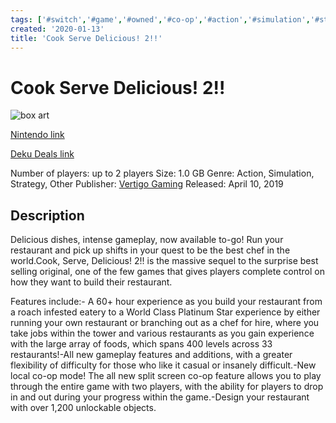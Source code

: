 ```yaml
---
tags: ['#switch','#game','#owned','#co-op','#action','#simulation','#strategy']
created: '2020-01-13'
title: 'Cook Serve Delicious! 2!!'
---
```

# Cook Serve Delicious! 2!!

![box art](https://assets.nintendo.com/image/upload/c_pad,f_auto,h_613,q_auto,w_1089/ncom/en_US/games/switch/c/cook-serve-delicious-2-switch/hero?v=2021042918)

[Nintendo link](https://www.nintendo.com/games/detail/cook-serve-delicious-2-switch/)

[Deku Deals link](https://www.dekudeals.com/items/cook-serve-delicious-2)

Number of players: up to 2 players
Size: 1.0 GB
Genre: Action, Simulation, Strategy, Other
Publisher: [Vertigo Gaming](https://www.dekudeals.com/games?include[collection]=true&filter[publisher]=Vertigo+Gaming)
Released: April 10, 2019

## Description

Delicious dishes, intense gameplay, now available to-go! Run your restaurant and pick up shifts in your quest to be the best chef in the world.Cook, Serve, Delicious! 2!! is the massive sequel to the surprise best selling original, one of the few games that gives players complete control on how they want to build their restaurant.

Features include:- A 60+ hour experience as you build your restaurant from a roach infested eatery to a World Class Platinum Star experience by either running your own restaurant or branching out as a chef for hire, where you take jobs within the tower and various restaurants as you gain experience with the large array of foods, which spans 400 levels across 33 restaurants!-All new gameplay features and additions, with a greater flexibility of difficulty for those who like it casual or insanely difficult.-New local co-op mode! The all new split screen co-op feature allows you to play through the entire game with two players, with the ability for players to drop in and out during your progress within the game.-Design your restaurant with over 1,200 unlockable objects.
